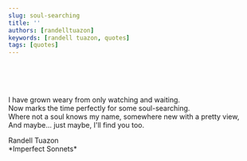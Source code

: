 ```yaml
---
slug: soul-searching
title: ''
authors: [randelltuazon]
keywords: [randell tuazon, quotes]
tags: [quotes]
---
```


<br/><br/><br/>

I have grown weary from only watching and waiting.  
Now marks the time perfectly for some soul-searching.  
Where not a soul knows my name, somewhere new with a pretty view,  
And maybe... just maybe, I'll find you too.  

<footer>
  Randell Tuazon 
  <div class="text-xs mt-2 text-stone-500">*Imperfect Sonnets*</div>
</footer>
